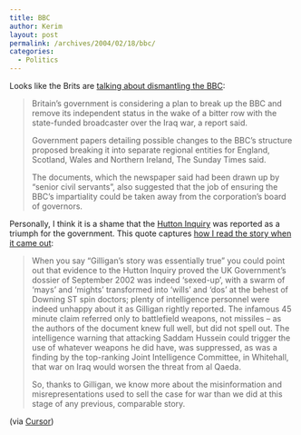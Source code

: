 ```yaml
---
title: BBC
author: Kerim
layout: post
permalink: /archives/2004/02/18/bbc/
categories:
  - Politics
---
```

Looks like the Brits are <a href="http://news.yahoo.com/news?tmpl=story2&#38;cid=1538&#38;u=/afp/20040214/wl_uk_afp/britain_politics_media_040214223216&#38;printer=1" onclick="_gaq.push(['_trackEvent', 'outbound-article', 'http://news.yahoo.com/news?tmpl=story2&cid=1538&u=/afp/20040214/wl_uk_afp/britain_politics_media_040214223216&printer=1', 'talking about dismantling the BBC']);" >talking about dismantling the BBC</a>:

> Britain&#8217;s government is considering a plan to break up the BBC and remove its independent status in the wake of a bitter row with the state-funded broadcaster over the Iraq war, a report said.
> 
> Government papers detailing possible changes to the BBC&#8217;s structure proposed breaking it into separate regional entities for England, Scotland, Wales and Northern Ireland, The Sunday Times said.
> 
> The documents, which the newspaper said had been drawn up by &#8220;senior civil servants&#8221;, also suggested that the job of ensuring the BBC&#8217;s impartiality could be taken away from the corporation&#8217;s board of governors.

Personally, I think it is a shame that the <a href="http://en.wikipedia.org/wiki/Hutton_Inquiry" onclick="_gaq.push(['_trackEvent', 'outbound-article', 'http://en.wikipedia.org/wiki/Hutton_Inquiry', 'Hutton Inquiry']);" >Hutton Inquiry</a> was reported as a triumph for the government. This quote captures <a href="http://www.newsdissector.org/weblog/print.cfm?ID=FD3B6B7D%2D7555%2D40D6%2DBC63CFB0A1AC4E60" onclick="_gaq.push(['_trackEvent', 'outbound-article', 'http://www.newsdissector.org/weblog/print.cfm?ID=FD3B6B7D%2D7555%2D40D6%2DBC63CFB0A1AC4E60', 'how I read the story when it came out']);" >how I read the story when it came out</a>:

> When you say &#8220;Gilligan&#8217;s story was essentially true&#8221; you could point out that evidence to the Hutton Inquiry proved the UK Government&#8217;s dossier of September 2002 was indeed &#8216;sexed-up&#8217;, with a swarm of &#8216;mays&#8217; and &#8216;mights&#8217; transformed into &#8216;wills&#8217; and &#8216;dos&#8217; at the behest of Downing ST spin doctors; plenty of intelligence personnel were indeed unhappy about it as Gilligan rightly reported. The infamous 45 minute claim referred only to battlefield weapons, not missiles &#8211; as the authors of the document knew full well, but did not spell out. The intelligence warning that attacking Saddam Hussein could trigger the use of whatever weapons he did have, was suppressed, as was a finding by the top-ranking Joint Intelligence Committee, in Whitehall, that war on Iraq would worsen the threat from al Qaeda.
> 
> So, thanks to Gilligan, we know more about the misinformation and misrepresentations used to sell the case for war than we did at this stage of any previous, comparable story.

(via <a href="http://www.cursor.org/" onclick="_gaq.push(['_trackEvent', 'outbound-article', 'http://www.cursor.org/', 'Cursor']);" >Cursor</a>)

